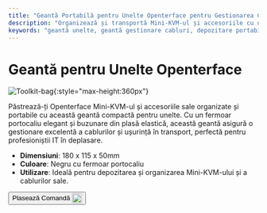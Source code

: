 ```yaml
---
title: "Geantă Portabilă pentru Unelte Openterface pentru Gestionarea Cablurilor"
description: "Organizează și transportă Mini-KVM-ul și accesoriile cu ușurință folosind geanta noastră portabilă pentru unelte, cu gestionare excelentă a cablurilor."
keywords: "geantă unelte, geantă gestionare cabluri, depozitare portabilă, geantă Openterface"
---
```


# Geantă pentru Unelte Openterface

![Toolkit-bag](https://assets.openterface.com/images/product/part/OP-06-BAG-TOOLKIT.webp){:style="max-height:360px"}

Păstrează-ți Openterface Mini-KVM-ul și accesoriile sale organizate și portabile cu această geantă compactă pentru unelte. Cu un fermoar portocaliu elegant și buzunare din plasă elastică, această geantă asigură o gestionare excelentă a cablurilor și ușurință în transport, perfectă pentru profesioniștii IT în deplasare.

- **Dimensiuni**: 180 x 115 x 50mm
- **Culoare**: Negru cu fermoar portocaliu
- **Utilizare**: Ideală pentru depozitarea și organizarea Mini-KVM-ului și a cablurilor sale.

<button class="md-button" onclick="window.location.href='https://shop.techxartisan.com/products/openterface-toolkit-bag'"> Plasează Comandă <img src="https://assets.openterface.com/images/trademark/txa.svg" alt="TxA Shop" style="vertical-align: middle; height: 20px;"></button>